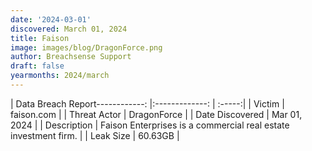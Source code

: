 ```yaml
---
date: '2024-03-01'
discovered: March 01, 2024
title: Faison
image: images/blog/DragonForce.png
author: Breachsense Support
draft: false
yearmonths: 2024/march
---
```


| Data Breach Report------------:     |:-------------:    | :-----:|
| Victim      | faison.com      | 
| Threat Actor      | DragonForce      | 
| Date Discovered      | Mar 01, 2024      | 
| Description      | Faison Enterprises is a commercial real estate investment firm.      | 
| Leak Size      | 60.63GB      | 

